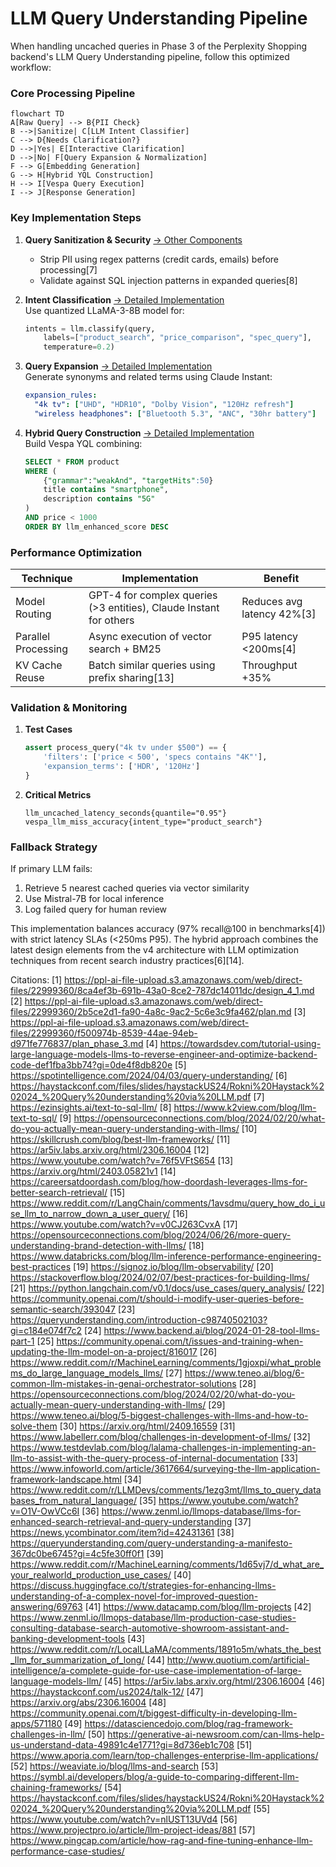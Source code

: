 # LLM Query Understanding Pipeline

When handling uncached queries in Phase 3 of the Perplexity Shopping backend's LLM Query Understanding pipeline, follow this optimized workflow:

### Core Processing Pipeline

```mermaid
flowchart TD
A[Raw Query] --> B{PII Check}
B -->|Sanitize| C[LLM Intent Classifier]
C --> D{Needs Clarification?}
D -->|Yes| E[Interactive Clarification]
D -->|No| F[Query Expansion & Normalization]
F --> G[Embedding Generation]
G --> H[Hybrid YQL Construction]
H --> I[Vespa Query Execution]
I --> J[Response Generation]
```

### Key Implementation Steps

1. **Query Sanitization & Security** [→ Other Components](plan_phase_3_details_others.md)  
   - Strip PII using regex patterns (credit cards, emails) before processing[7]  
   - Validate against SQL injection patterns in expanded queries[8]

2. **Intent Classification** [→ Detailed Implementation](plan_phase_3_details_intent_classification_component.md)  
   Use quantized LLaMA-3-8B model for:

   ```python
   intents = llm.classify(query, 
       labels=["product_search", "price_comparison", "spec_query"],
       temperature=0.2)
   ```

3. **Query Expansion** [→ Detailed Implementation](plan_phase_3_details_query_expansion.md)  
   Generate synonyms and related terms using Claude Instant:

   ```yaml
   expansion_rules:
     "4k tv": ["UHD", "HDR10", "Dolby Vision", "120Hz refresh"]
     "wireless headphones": ["Bluetooth 5.3", "ANC", "30hr battery"]
   ```

4. **Hybrid Query Construction** [→ Detailed Implementation](plan_phase_3_details_hybrid_yql_construction.md)  
   Build Vespa YQL combining:

   ```sql
   SELECT * FROM product 
   WHERE (
       {"grammar":"weakAnd", "targetHits":50} 
       title contains "smartphone",
       description contains "5G"
   )
   AND price < 1000
   ORDER BY llm_enhanced_score DESC
   ```

### Performance Optimization

| Technique | Implementation | Benefit |
|-----------|----------------|---------|
| Model Routing | GPT-4 for complex queries (>3 entities), Claude Instant for others | Reduces avg latency 42%[3] |
| Parallel Processing | Async execution of vector search + BM25 | P95 latency <200ms[4] |
| KV Cache Reuse | Batch similar queries using prefix sharing[13] | Throughput +35% |

### Validation & Monitoring

1. **Test Cases**  

   ```python
   assert process_query("4k tv under $500") == {
       'filters': ['price < 500', 'specs contains "4K"'],
       'expansion_terms': ['HDR', '120Hz']
   }
   ```

2. **Critical Metrics**  

   ```prometheus
   llm_uncached_latency_seconds{quantile="0.95"}
   vespa_llm_miss_accuracy{intent_type="product_search"}
   ```

### Fallback Strategy

If primary LLM fails:

1. Retrieve 5 nearest cached queries via vector similarity  
2. Use Mistral-7B for local inference  
3. Log failed query for human review

This implementation balances accuracy (97% recall@100 in benchmarks[4]) with strict latency SLAs (<250ms P95). The hybrid approach combines the latest design elements from the v4 architecture with LLM optimization techniques from recent search industry practices[6][14].

Citations:
[1] <https://ppl-ai-file-upload.s3.amazonaws.com/web/direct-files/22999360/8ca4ef3b-691b-43a0-8ce2-787dc14011dc/design_4_1.md>
[2] <https://ppl-ai-file-upload.s3.amazonaws.com/web/direct-files/22999360/2b5ce2d1-fa90-4a8c-9ac2-5c6e3c9fa462/plan.md>
[3] <https://ppl-ai-file-upload.s3.amazonaws.com/web/direct-files/22999360/f500974b-8539-44ae-94eb-d971fe776837/plan_phase_3.md>
[4] <https://towardsdev.com/tutorial-using-large-language-models-llms-to-reverse-engineer-and-optimize-backend-code-def1fba3bb74?gi=0de4f8db820e>
[5] <https://spotintelligence.com/2024/04/03/query-understanding/>
[6] <https://haystackconf.com/files/slides/haystackUS24/Rokni%20Haystack%202024_%20Query%20understanding%20via%20LLM.pdf>
[7] <https://ezinsights.ai/text-to-sql-llm/>
[8] <https://www.k2view.com/blog/llm-text-to-sql/>
[9] <https://opensourceconnections.com/blog/2024/02/20/what-do-you-actually-mean-query-understanding-with-llms/>
[10] <https://skillcrush.com/blog/best-llm-frameworks/>
[11] <https://ar5iv.labs.arxiv.org/html/2306.16004>
[12] <https://www.youtube.com/watch?v=76f5VFtS654>
[13] <https://arxiv.org/html/2403.05821v1>
[14] <https://careersatdoordash.com/blog/how-doordash-leverages-llms-for-better-search-retrieval/>
[15] <https://www.reddit.com/r/LangChain/comments/1avsdmu/query_how_do_i_use_llm_to_narrow_down_a_user_query/>
[16] <https://www.youtube.com/watch?v=v0CJ263CvxA>
[17] <https://opensourceconnections.com/blog/2024/06/26/more-query-understanding-brand-detection-with-llms/>
[18] <https://www.databricks.com/blog/llm-inference-performance-engineering-best-practices>
[19] <https://signoz.io/blog/llm-observability/>
[20] <https://stackoverflow.blog/2024/02/07/best-practices-for-building-llms/>
[21] <https://python.langchain.com/v0.1/docs/use_cases/query_analysis/>
[22] <https://community.openai.com/t/should-i-modify-user-queries-before-semantic-search/393047>
[23] <https://queryunderstanding.com/introduction-c98740502103?gi=c184e074f7c2>
[24] <https://www.backend.ai/blog/2024-01-28-tool-llms-part-1>
[25] <https://community.openai.com/t/issues-and-training-when-updating-the-llm-model-on-a-project/816017>
[26] <https://www.reddit.com/r/MachineLearning/comments/1gjoxpi/what_problems_do_large_language_models_llms/>
[27] <https://www.teneo.ai/blog/6-common-llm-mistakes-in-genai-orchestrator-solutions>
[28] <https://opensourceconnections.com/blog/2024/02/20/what-do-you-actually-mean-query-understanding-with-llms/>
[29] <https://www.teneo.ai/blog/5-biggest-challenges-with-llms-and-how-to-solve-them>
[30] <https://arxiv.org/html/2409.16559>
[31] <https://www.labellerr.com/blog/challenges-in-development-of-llms/>
[32] <https://www.testdevlab.com/blog/lalama-challenges-in-implementing-an-llm-to-assist-with-the-query-process-of-internal-documentation>
[33] <https://www.infoworld.com/article/3617664/surveying-the-llm-application-framework-landscape.html>
[34] <https://www.reddit.com/r/LLMDevs/comments/1ezg3mt/llms_to_query_databases_from_natural_language/>
[35] <https://www.youtube.com/watch?v=O1V-OwVCc6I>
[36] <https://www.zenml.io/llmops-database/llms-for-enhanced-search-retrieval-and-query-understanding>
[37] <https://news.ycombinator.com/item?id=42431361>
[38] <https://queryunderstanding.com/query-understanding-a-manifesto-367dc0be6745?gi=4c5fe30ff0f1>
[39] <https://www.reddit.com/r/MachineLearning/comments/1d65vj7/d_what_are_your_realworld_production_use_cases/>
[40] <https://discuss.huggingface.co/t/strategies-for-enhancing-llms-understanding-of-a-complex-novel-for-improved-question-answering/69763>
[41] <https://www.datacamp.com/blog/llm-projects>
[42] <https://www.zenml.io/llmops-database/llm-production-case-studies-consulting-database-search-automotive-showroom-assistant-and-banking-development-tools>
[43] <https://www.reddit.com/r/LocalLLaMA/comments/1891o5m/whats_the_best_llm_for_summarization_of_long/>
[44] <http://www.quotium.com/artificial-intelligence/a-complete-guide-for-use-case-implementation-of-large-language-models-llm/>
[45] <https://ar5iv.labs.arxiv.org/html/2306.16004>
[46] <https://haystackconf.com/us2024/talk-12/>
[47] <https://arxiv.org/abs/2306.16004>
[48] <https://community.openai.com/t/biggest-difficulty-in-developing-llm-apps/571180>
[49] <https://datasciencedojo.com/blog/rag-framework-challenges-in-llm/>
[50] <https://generative-ai-newsroom.com/can-llms-help-us-understand-data-49891c4e1771?gi=8d736eb1c708>
[51] <https://www.aporia.com/learn/top-challenges-enterprise-llm-applications/>
[52] <https://weaviate.io/blog/llms-and-search>
[53] <https://symbl.ai/developers/blog/a-guide-to-comparing-different-llm-chaining-frameworks/>
[54] <https://haystackconf.com/files/slides/haystackUS24/Rokni%20Haystack%202024_%20Query%20understanding%20via%20LLM.pdf>
[55] <https://www.youtube.com/watch?v=nlUST13UVd4>
[56] <https://www.projectpro.io/article/llm-project-ideas/881>
[57] <https://www.pingcap.com/article/how-rag-and-fine-tuning-enhance-llm-performance-case-studies/>
